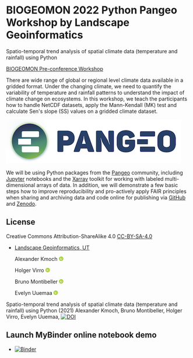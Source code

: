 # BIOGEOMON 2022 Python Pangeo Workshop by Landscape Geoinformatics

Spatio-temporal trend analysis of spatial climate data (temperature and rainfall) using Python

[BIOGEOMON Pre-conference Workshop](https://biogeomon2022.ut.ee/pre-conference-workshop)

There are wide range of global or regional level climate data available in a gridded format. Under the changing climate, we need to quantify the variability of temperature and rainfall patterns to understand the impact of climate change on ecosystems. In this workshop, we teach the participants how to handle NetCDF datasets, apply the Mann-Kendall (MK) test and calculate Sen's slope (SS) values on a gridded climate dataset.

![Pangeo](pangeo_icon.png)

We will be using Python packages from the [Pangeo](https://pangeo.io/about.html) community, including [Jupyter](http://jupyter.org/) notebooks and the [Xarray](https://xarray.pydata.org/en/latest/) toolkit for working with labeled multi-dimensional arrays of data. In addition, we will demonstrate a few basic steps how to improve reproducibility and pro-actively apply FAIR principles when sharing and archiving data and code online for publishing via [GitHub](https://github.com/) and [Zenodo](https://zenodo.org/).


## License

Creative Commons Attribution-ShareAlike 4.0 [CC-BY-SA-4.0](https://creativecommons.org/licenses/by-sa/4.0/)

- [Landscape Geoinformatics, UT](https://landscape-geoinformatics.ut.ee/home-0)

    Alexander Kmoch <a href="https://orcid.org/0000-0003-4386-4450"><img src="orcid_icon.png" width="12px" height="12px" /></a>

    Holger Virro <a href="https://orcid.org/0000-0001-6110-5453"><img src="orcid_icon.png" width="12px" height="12px" /></a>

    Bruno Montibeller <a href="https://orcid.org/0000-0002-5250-8450"><img src="orcid_icon.png" width="12px" height="12px" /></a>

    Evelyn Uuemaa <a href="https://orcid.org/0000-0002-0782-6740"><img src="orcid_icon.png" width="12px" height="12px" /></a>


Spatio-temporal trend analysis of spatial climate data (temperature and rainfall) using Python (2021) Alexander Kmoch, Bruno Montibeller, Holger Virro, Evelyn Uuemaa, [![DOI](https://zenodo.org/badge/DOI/10.5281/zenodo.5876348.svg)](https://doi.org/10.5281/zenodo.5876348)


## Launch MyBinder online notebook demo

- [![Binder](https://mybinder.org/badge_logo.svg)](https://mybinder.org/v2/gh/LandscapeGeoinformatics/biogeomon_2022_pangeo/HEAD?filepath=notebook%2Fworkshop.ipynb)
